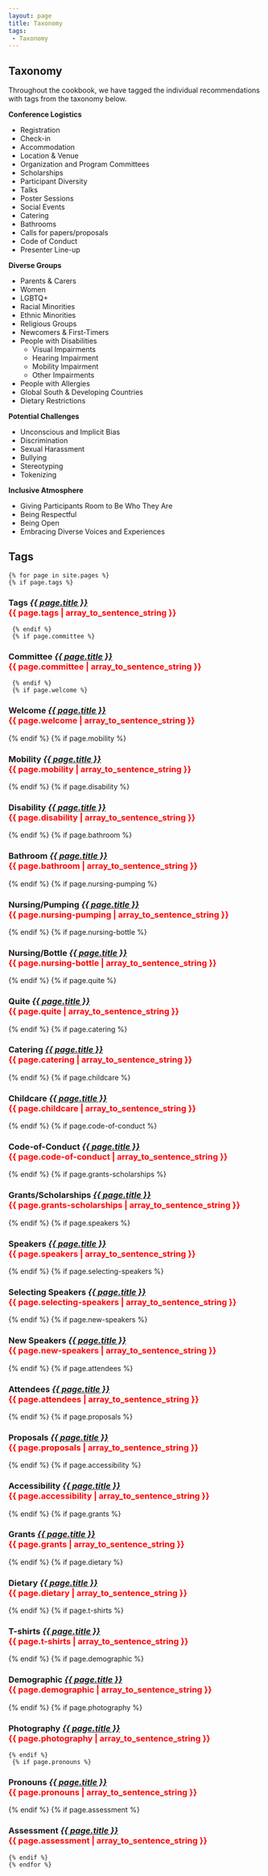 ```yaml
---
layout: page
title: Taxonomy
tags: 
 - Taxonomy
---
```


## Taxonomy
Throughout the cookbook, we have tagged the individual recommendations with tags from the taxonomy below.

**Conference Logistics**
  * Registration
  * Check-in
  * Accommodation
  * Location & Venue
  * Organization and Program Committees
  * Scholarships
  * Participant Diversity
  * Talks
  * Poster Sessions
  * Social Events
  * Catering
  * Bathrooms
  * Calls for papers/proposals
  * Code of Conduct
  * Presenter Line-up
  
**Diverse Groups**
  * Parents & Carers
  * Women
  * LGBTQ+
  * Racial Minorities
  * Ethnic Minorities
  * Religious Groups
  * Newcomers & First-Timers
  * People with Disabilities
    * Visual Impairments
    * Hearing Impairment
    * Mobility Impairment
    * Other Impairments
  * People with Allergies
  * Global South & Developing Countries
  * Dietary Restrictions

**Potential Challenges**
  * Unconscious and Implicit Bias
  * Discrimination
  * Sexual Harassment
  * Bullying
  * Stereotyping
  * Tokenizing

**Inclusive Atmosphere**
  * Giving Participants Room to Be Who They Are
  * Being Respectful
  * Being Open
  * Embracing Diverse Voices and Experiences

## Tags

    {% for page in site.pages %}
    {% if page.tags %}
### Tags <a href='{{ page.url }}'>***{{ page.title }}***</a> <br/><span style="color:red"> {{ page.tags | array_to_sentence_string }}</span>     
     {% endif %}
     {% if page.committee %}
### Committee <a href='{{ page.url }}'>***{{ page.title }}***</a> <br/><span style="color:red"> {{ page.committee | array_to_sentence_string }}</span>     
     {% endif %}
     {% if page.welcome %}     
### Welcome <a href='{{ page.url }}'>***{{ page.title }}***</a> <br/><span style="color:red"> {{ page.welcome | array_to_sentence_string }}</span>   
{% endif %}
     {% if page.mobility %}
### Mobility <a href='{{ page.url }}'>***{{ page.title }}***</a> <br/><span style="color:red"> {{ page.mobility | array_to_sentence_string }}</span>     
{% endif %}
     {% if page.disability %}
### Disability <a href='{{ page.url }}'>***{{ page.title }}***</a> <br/><span style="color:red"> {{ page.disability | array_to_sentence_string }}</span>     
{% endif %}
     {% if page.bathroom %}
### Bathroom <a href='{{ page.url }}'>***{{ page.title }}***</a> <br/><span style="color:red"> {{ page.bathroom | array_to_sentence_string }}</span>     
{% endif %}
     {% if page.nursing-pumping %}
### Nursing/Pumping <a href='{{ page.url }}'>***{{ page.title }}***</a> <br/><span style="color:red"> {{ page.nursing-pumping | array_to_sentence_string }}</span>     
{% endif %}
     {% if page.nursing-bottle %}
### Nursing/Bottle <a href='{{ page.url }}'>***{{ page.title }}***</a> <br/><span style="color:red"> {{ page.nursing-bottle | array_to_sentence_string }}</span>     
{% endif %}
     {% if page.quite %}
### Quite <a href='{{ page.url }}'>***{{ page.title }}***</a> <br/><span style="color:red"> {{ page.quite | array_to_sentence_string }}</span>     
{% endif %}
     {% if page.catering %}
### Catering <a href='{{ page.url }}'>***{{ page.title }}***</a> <br/><span style="color:red"> {{ page.catering | array_to_sentence_string }}</span>     
{% endif %}
     {% if page.childcare %}
### Childcare <a href='{{ page.url }}'>***{{ page.title }}***</a> <br/><span style="color:red"> {{ page.childcare | array_to_sentence_string }}</span>     
{% endif %}
     {% if page.code-of-conduct %}
### Code-of-Conduct <a href='{{ page.url }}'>***{{ page.title }}***</a> <br/><span style="color:red"> {{ page.code-of-conduct | array_to_sentence_string }}</span>     
{% endif %}
     {% if page.grants-scholarships %}
### Grants/Scholarships <a href='{{ page.url }}'>***{{ page.title }}***</a> <br/><span style="color:red"> {{ page.grants-scholarships | array_to_sentence_string }}</span>     
{% endif %}
     {% if page.speakers %}
### Speakers <a href='{{ page.url }}'>***{{ page.title }}***</a> <br/><span style="color:red"> {{ page.speakers | array_to_sentence_string }}</span>     
{% endif %}
     {% if page.selecting-speakers %}
### Selecting Speakers <a href='{{ page.url }}'>***{{ page.title }}***</a> <br/><span style="color:red"> {{ page.selecting-speakers | array_to_sentence_string }}</span>     
{% endif %}
     {% if page.new-speakers %}
### New Speakers <a href='{{ page.url }}'>***{{ page.title }}***</a> <br/><span style="color:red"> {{ page.new-speakers | array_to_sentence_string }}</span>     
{% endif %}
     {% if page.attendees %}
### Attendees <a href='{{ page.url }}'>***{{ page.title }}***</a> <br/><span style="color:red"> {{ page.attendees | array_to_sentence_string }}</span>     
{% endif %}
     {% if page.proposals %}
### Proposals <a href='{{ page.url }}'>***{{ page.title }}***</a> <br/><span style="color:red"> {{ page.proposals | array_to_sentence_string }}</span>     
{% endif %}
     {% if page.accessibility %}
### Accessibility <a href='{{ page.url }}'>***{{ page.title }}***</a> <br/><span style="color:red"> {{ page.accessibility | array_to_sentence_string }}</span>     
{% endif %}
     {% if page.grants %}
### Grants <a href='{{ page.url }}'>***{{ page.title }}***</a> <br/><span style="color:red"> {{ page.grants | array_to_sentence_string }}</span>     
{% endif %}
     {% if page.dietary %}
### Dietary <a href='{{ page.url }}'>***{{ page.title }}***</a> <br/><span style="color:red"> {{ page.dietary | array_to_sentence_string }}</span>     
{% endif %}
     {% if page.t-shirts %}
### T-shirts <a href='{{ page.url }}'>***{{ page.title }}***</a> <br/><span style="color:red"> {{ page.t-shirts | array_to_sentence_string }}</span>     
{% endif %}
     {% if page.demographic %}
### Demographic <a href='{{ page.url }}'>***{{ page.title }}***</a> <br/><span style="color:red"> {{ page.demographic | array_to_sentence_string }}</span>     
{% endif %}
    {% if page.photography %}
### Photography <a href='{{ page.url }}'>***{{ page.title }}***</a> <br/><span style="color:red"> {{ page.photography | array_to_sentence_string }}</span>   
    {% endif %}
     {% if page.pronouns %}
### Pronouns <a href='{{ page.url }}'>***{{ page.title }}***</a> <br/><span style="color:red"> {{ page.pronouns | array_to_sentence_string }}</span>   
{% endif %}
     {% if page.assessment %}
### Assessment <a href='{{ page.url }}'>***{{ page.title }}***</a> <br/><span style="color:red"> {{ page.assessment | array_to_sentence_string }}</span>   
    {% endif %}
    {% endfor %}
